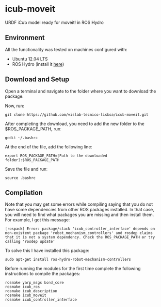 # icub-moveit

URDF iCub model ready for moveit! in ROS Hydro

## Environment

All the functionality was tested on machines configured with:

+ Ubuntu 12.04 LTS
+ ROS Hydro (install it [here](http://wiki.ros.org/hydro/Installation/Ubuntu))

## Download and Setup

Open a terminal and navigate to the folder where you want to download the package.

Now, run:

    git clone https://github.com/vislab-tecnico-lisboa/icub-moveit.git

After completing the download, you need to add the new folder to the $ROS_PACKAGE_PATH, run:

    gedit ~/.bashrc

At the end of the file, add the following line:

    export ROS_PACKAGE_PATH=[Path to the downloaded folder]:$ROS_PACKAGE_PATH
    
Save the file and run:

    source .bashrc

## Compilation

Note that you may get some errors while compiling saying that you do not have some dependencies from other ROS packages installed. In that case, you will need to find what packages you are missing and then install them. For example, I got this message:

    [rospack] Error: package/stack 'icub_controller_interface' depends on non-existent package 'robot_mechanism_controllers' and rosdep claims that it is not a system dependency. Check the ROS_PACKAGE_PATH or try calling 'rosdep update'

To solve this I have installed this package:

    sudo apt-get install ros-hydro-robot-mechanism-controllers

Before running the modules for the first time complete the following instructions to compile the packages:

    rosmake yarp_msgs bond_core
    rosmake icub_ros
    rosmake icub_description
    rosmake icub_moveit
    rosmake icub_controller_interface
